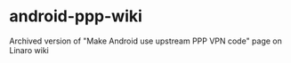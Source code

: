 # android-ppp-wiki
Archived version of "Make Android use upstream PPP VPN code" page on Linaro wiki
